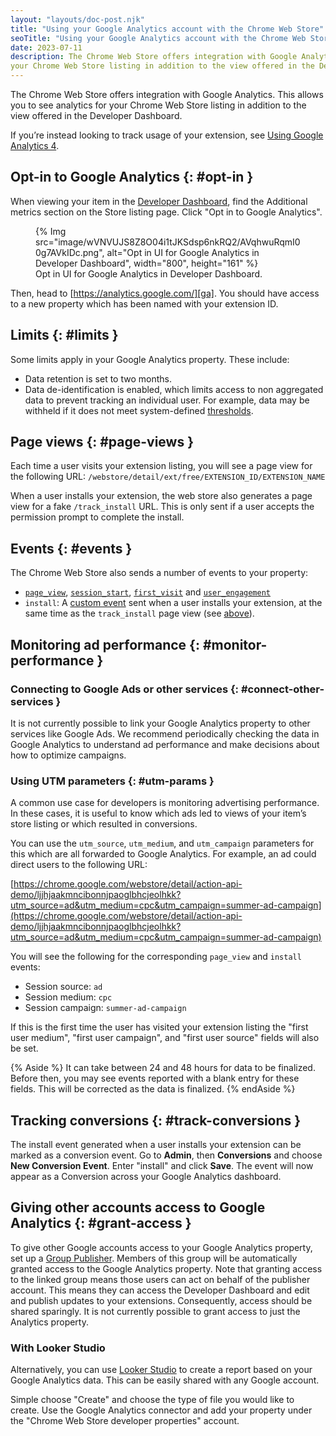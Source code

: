 ```yaml
---
layout: "layouts/doc-post.njk"
title: "Using your Google Analytics account with the Chrome Web Store"
seoTitle: "Using your Google Analytics account with the Chrome Web Store"
date: 2023-07-11
description: The Chrome Web Store offers integration with Google Analytics, which allows you to see analytics for
your Chrome Web Store listing in addition to the view offered in the Developer Dashboard.
---
```


The Chrome Web Store offers integration with Google Analytics. This allows you to see analytics for
your Chrome Web Store listing in addition to the view offered in the Developer Dashboard.

If you’re instead looking to track usage of your extension, see
[Using Google Analytics 4][extensions-ga4].

## Opt-in to Google Analytics {: #opt-in }

When viewing your item in the [Developer Dashboard][developer-dashboard], find the Additional
metrics section on the Store listing page. Click "Opt in to Google Analytics".

<figure>
  {% Img src="image/wVNVUJS8Z8O04i1tJKSdsp6nkRQ2/AVqhwuRqmI00g7AVkIDc.png", alt="Opt in UI for Google Analytics in Developer Dashboard", width="800", height="161" %}
  <figcaption>Opt in UI for Google Analytics in Developer Dashboard.</figcaption>
</figure>

Then, head to [https://analytics.google.com/][ga]. You should have access to a new property which
has been named with your extension ID.

## Limits {: #limits }

Some limits apply in your Google Analytics property. These include:

- Data retention is set to two months.
- Data de-identification is enabled, which limits access to non aggregated data to prevent tracking
an individual user. For example, data may be withheld if it does not meet system-defined
[thresholds][ga-thresholds].

## Page views {: #page-views }

Each time a user visits your extension listing, you will see a page view for the following URL: `/webstore/detail/ext/free/EXTENSION_ID/EXTENSION_NAME`

When a user installs your extension, the web store also generates a page view for a fake
`/track_install` URL. This is only sent if a user accepts the permission prompt to complete the
install.

## Events {: #events }

The Chrome Web Store also sends a number of events to your property:

- [`page_view`][ga-pageview], [`session_start`][ga-sessionstart], [`first_visit`][ga-firstvisit] and
[`user_engagement`][ga-userengagement]
- `install`: A [custom event][ga-custom-events] sent when a user installs your extension, at
the same time as the `track_install` page view (see [above](#page-views)). 

## Monitoring ad performance {: #monitor-performance }

### Connecting to Google Ads or other services {: #connect-other-services }

It is not currently possible to link your Google Analytics property to other services like Google
Ads. We recommend periodically checking the data in Google Analytics to understand ad performance
and make decisions about how to optimize campaigns.

### Using UTM parameters {: #utm-params }

A common use case for developers is monitoring advertising performance. In these cases, it is useful
to know which ads led to views of your item’s store listing or which resulted in conversions.

You can use the `utm_source`, `utm_medium`, and `utm_campaign` parameters for this which are all
forwarded to Google Analytics. For example, an ad could direct users to the following URL:

[https://chrome.google.com/webstore/detail/action-api-demo/ljjhjaakmncibonnjpaoglbhcjeolhkk?utm_source=ad&utm_medium=cpc&utm_campaign=summer-ad-campaign](https://chrome.google.com/webstore/detail/action-api-demo/ljjhjaakmncibonnjpaoglbhcjeolhkk?utm_source=ad&utm_medium=cpc&utm_campaign=summer-ad-campaign)

You will see the following for the corresponding `page_view` and `install` events:

- Session source: `ad`
- Session medium: `cpc`
- Session campaign: `summer-ad-campaign`

If this is the first time the user has visited your extension listing the "first user
medium", "first user campaign", and "first user source" fields will also be set.

{% Aside %}
It can take between 24 and 48 hours for data to be finalized. Before then, you may see events
reported with a blank entry for these fields. This will be corrected as the data is finalized.
{% endAside %}

## Tracking conversions {: #track-conversions }

The install event generated when a user installs your extension can be marked as a conversion event.
Go to **Admin**, then **Conversions** and choose **New Conversion Event**. Enter "install" and click **Save**. The
event will now appear as a Conversion across your Google Analytics dashboard.

## Giving other accounts access to Google Analytics {: #grant-access }

To give other Google accounts access to your Google Analytics property, set up a
[Group Publisher][group-publisher]. Members of this group will be automatically granted access to
the Google Analytics property. Note that granting access to the linked group means those users can
act on behalf of the publisher account. This means they can access the Developer Dashboard and edit
and publish updates to your extensions. Consequently, access should be shared sparingly. It is not
currently possible to grant access to just the Analytics property.

### With Looker Studio

Alternatively, you can use [Looker Studio][looker-studio] to create a report based on your
Google Analytics data. This can be easily shared with any Google account.

Simple choose "Create" and choose the type of file you would like to create. Use the Google
Analytics connector and add your property under the "Chrome Web Store developer properties" account.

[developer-dashboard]: https://chrome.google.com/webstore/devconsole/
[ga]: https://analytics.google.com/
[ga-thresholds]: https://support.google.com/analytics/answer/9383630
[ga-pageview]: https://support.google.com/analytics/answer/9234069#page_view
[ga-sessionstart]: https://support.google.com/analytics/answer/9234069#session_start
[ga-firstvisit]: https://support.google.com/analytics/answer/9234069#first_visit
[ga-userengagement]: https://support.google.com/analytics/answer/9234069#user_engagement
[ga-custom-events]: https://support.google.com/analytics/answer/12229021
[extensions-ga4]: /docs/extensions/mv3/tut_analytics/
[group-publisher]: /docs/webstore/group-publishers/
[looker-studio]: https://lookerstudio.google.com/
